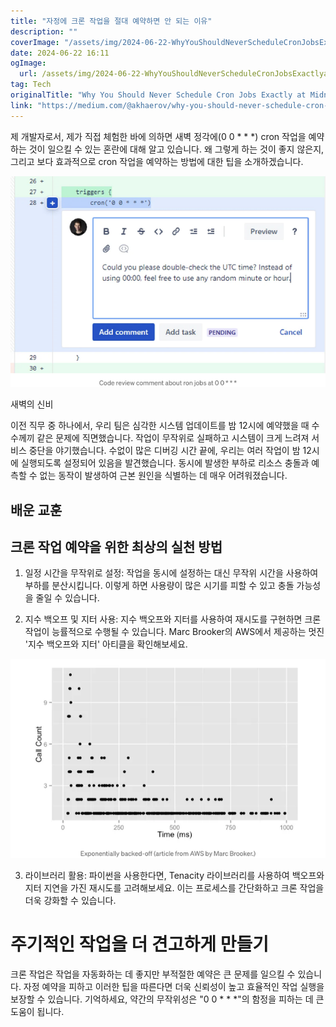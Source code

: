 ```yaml
---
title: "자정에 크론 작업을 절대 예약하면 안 되는 이유"
description: ""
coverImage: "/assets/img/2024-06-22-WhyYouShouldNeverScheduleCronJobsExactlyatMidnight_0.png"
date: 2024-06-22 16:11
ogImage: 
  url: /assets/img/2024-06-22-WhyYouShouldNeverScheduleCronJobsExactlyatMidnight_0.png
tag: Tech
originalTitle: "Why You Should Never Schedule Cron Jobs Exactly at Midnight"
link: "https://medium.com/@akhaerov/why-you-should-never-schedule-cron-jobs-exactly-at-midnight-8f11650f79f8"
---
```



제 개발자로서, 제가 직접 체험한 바에 의하면 새벽 정각에(0 0 * * *) cron 작업을 예약하는 것이 일으킬 수 있는 혼란에 대해 알고 있습니다. 왜 그렇게 하는 것이 좋지 않은지, 그리고 보다 효과적으로 cron 작업을 예약하는 방법에 대한 팁을 소개하겠습니다.

![Why You Should Never Schedule Cron Jobs Exactly at Midnight](/assets/img/2024-06-22-WhyYouShouldNeverScheduleCronJobsExactlyatMidnight_0.png)

새벽의 신비

이전 직무 중 하나에서, 우리 팀은 심각한 시스템 업데이트를 밤 12시에 예약했을 때 수수께끼 같은 문제에 직면했습니다. 작업이 무작위로 실패하고 시스템이 크게 느려져 서비스 중단을 야기했습니다. 수없이 많은 디버깅 시간 끝에, 우리는 여러 작업이 밤 12시에 실행되도록 설정되어 있음을 발견했습니다. 동시에 발생한 부하로 리소스 충돌과 예측할 수 없는 동작이 발생하여 근본 원인을 식별하는 데 매우 어려워졌습니다.

<div class="content-ad"></div>

## 배운 교훈

## 크론 작업 예약을 위한 최상의 실천 방법

1. 일정 시간을 무작위로 설정: 작업을 동시에 설정하는 대신 무작위 시간을 사용하여 부하를 분산시킵니다. 이렇게 하면 사용량이 많은 시기를 피할 수 있고 충돌 가능성을 줄일 수 있습니다.

2. 지수 백오프 및 지터 사용: 지수 백오프와 지터를 사용하여 재시도를 구현하면 크론 작업이 능률적으로 수행될 수 있습니다. Marc Brooker의 AWS에서 제공하는 멋진 '지수 백오프와 지터' 아티클을 확인해보세요.

<div class="content-ad"></div>


![이미지](/assets/img/2024-06-22-WhyYouShouldNeverScheduleCronJobsExactlyatMidnight_1.png)

3. 라이브러리 활용: 파이썬을 사용한다면, Tenacity 라이브러리를 사용하여 백오프와 지터 지연을 가진 재시도를 고려해보세요. 이는 프로세스를 간단화하고 크론 작업을 더욱 강화할 수 있습니다.

# 주기적인 작업을 더 견고하게 만들기

크론 작업은 작업을 자동화하는 데 좋지만 부적절한 예약은 큰 문제를 일으킬 수 있습니다. 자정 예약을 피하고 이러한 팁을 따른다면 더욱 신뢰성이 높고 효율적인 작업 실행을 보장할 수 있습니다. 기억하세요, 약간의 무작위성은 "0 0 * * *"의 함정을 피하는 데 큰 도움이 됩니다.

